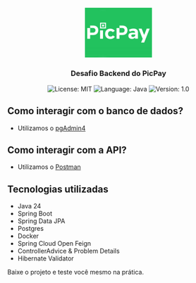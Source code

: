 <p align="center" width="100%">
    <img width="30%" src="src/main/images/picpay-logo.jpg"> 
</p>


<h3 align="center">
  Desafio Backend do PicPay
</h3>

<p align="center">

  <img alt="License: MIT" src="https://img.shields.io/badge/license-MIT-%2304D361">
  <img alt="Language: Java" src="https://img.shields.io/badge/language-java-green">
  <img alt="Version: 1.0" src="https://img.shields.io/badge/version-1.0-yellowgreen">

</p>

## Como interagir com o banco de dados?
- Utilizamos o [pgAdmin4](https://www.pgadmin.org/download/pgadmin-4-windows/)

## Como interagir com a API?
- Utilizamos o [Postman](https://www.postman.com/downloads/)

## Tecnologias utilizadas

* Java 24
* Spring Boot
* Spring Data JPA
* Postgres
* Docker
* Spring Cloud Open Feign
* ControllerAdvice & Problem Details
* Hibernate Validator

Baixe o projeto e teste você mesmo na prática.
